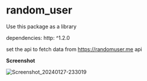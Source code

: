 # random_user
Use this package as a library 

dependencies:
  http: ^1.2.0


set the api to fetch data from  https://randomuser.me api



**Screenshot**

![Screenshot_20240127-233019](https://github.com/CodersCircle/flutter-random-user-app/assets/141550577/efb03e7c-cbb1-471e-93df-946d927c3efa)
